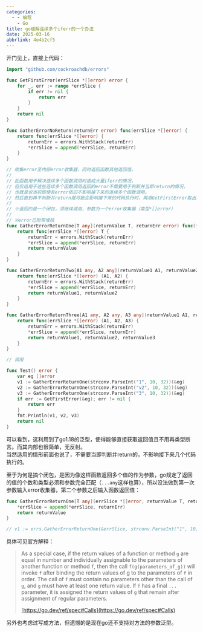 ```yaml
---
categories:
  - - 编程
    - Go
title: go缓解连续多个iferr的一个办法
date: 2025-03-16
abbrlink: 4e4b2cf5
---
```


开门见上，直接上代码：

```go
import "github.com/cockroachdb/errors"

func GetFirstError(errSlice *[]error) error {
	for _, err := range *errSlice {
		if err != nil {
			return err
		}
	}
	return nil
}

func GatherErrorNoReturn(returnErr error) func(errSlice *[]error) {
	return func(errSlice *[]error) {
		returnErr = errors.WithStack(returnErr)
		*errSlice = append(*errSlice, returnErr)
	}
}

// 收集error至内部error收集器，同时返回函数其他返回值。
//
// 此函数用于解决连续多个函数调用时造成大量iferr的情况，
// 但仅适用于这些连续多个函数调用返回的error不需要用于判断并当即return的情况，
// 也就是说当前即使有error依旧不影响接下来的连续多个函数调用。
// 然后直到再不判断并return就可能会影响接下来的代码执行时，再用GetFirstError取出第一个error。
//
// ※返回的是一个闭包，须继续调用，参数为一个error收集器（类型*[]error）
//
// ※error已附带堆栈
func GatherErrorReturnOne[T any](returnValue T, returnErr error) func(*[]error) T {
	return func(errSlice *[]error) T {
		returnErr = errors.WithStack(returnErr)
		*errSlice = append(*errSlice, returnErr)
		return returnValue
	}
}

func GatherErrorReturnTwo[A1 any, A2 any](returnValue1 A1, returnValue2 A2, returnErr error) func(*[]error) (A1, A2) {
	return func(errSlice *[]error) (A1, A2) {
		returnErr = errors.WithStack(returnErr)
		*errSlice = append(*errSlice, returnErr)
		return returnValue1, returnValue2
	}
}

func GatherErrorReturnThree[A1 any, A2 any, A3 any](returnValue1 A1, returnValue2 A2, returnValue3 A3, returnErr error) func(*[]error) (A1, A2, A3) {
	return func(errSlice *[]error) (A1, A2, A3) {
		returnErr = errors.WithStack(returnErr)
		*errSlice = append(*errSlice, returnErr)
		return returnValue1, returnValue2, returnValue3
	}
}

// 调用

func Test() error {
    var eg []error
    v1 := GatherErrorReturnOne(strconv.ParseInt("1", 10, 32))(&eg)
    v2 := GatherErrorReturnOne(strconv.ParseInt("v2", 10, 32))(&eg)
    v3 := GatherErrorReturnOne(strconv.ParseInt("3", 10, 32))(&eg)
    if err := GetFirstError(&eg); err != nil {
        return err
    }
    fmt.Println(v1, v2, v3)
    return nil
}

```

可以看到，这利用到了go1.18的泛型，使得能够直接获取返回值且不用再类型断言。而其内部也很简单，无反射。<br />当然适用的情形前面也说了，不需要当即判断并return的，不影响接下来几个代码执行的。

至于为何是搞个闭包，是因为像这样函数返回多个值的作为参数，go规定了返回的值的个数和类型必须和参数完全匹配（`...any`这样也算），所以没法做到第一次参数输入error收集器，第二个参数之后输入函数返回值：

```go
func GatherErrorReturnOne[T any](errSlice *[]error, returnValue T, returnErr error) T {
	*errSlice = append(*errSlice, returnErr)
	return returnValue
}

// v1 := errs.GatherErrorReturnOne(&errSlice, strconv.ParseInt("1", 10, 32)) 	这样会报错
```

具体可见官方解释：

> As a special case, if the return values of a function or method `g` are equal in number and individually assignable to the parameters of another function or method `f`, then the call `f(g(parameters_of_g))` will invoke `f` after binding the return values of g to the parameters of `f` in order. The call of `f` must contain no parameters other than the call of `g`, and `g` must have at least one return value. If `f` has a final `...` parameter, it is assigned the return values of `g` that remain after assignment of regular parameters.
>  
> [https://go.dev/ref/spec#Calls](https://go.dev/ref/spec#Calls)

另外也考虑过写成方法，但遗憾的是现在go还不支持对方法的参数泛型。
